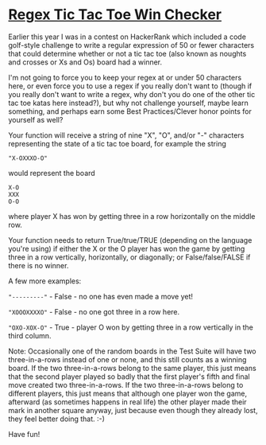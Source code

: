 # [Regex Tic Tac Toe Win Checker](https://www.codewars.com/kata/582e0450fe38013dbc0002d3)

Earlier this year I was in a contest on HackerRank which included a code golf-style challenge to write a regular expression of 50 or fewer characters that could determine whether or not a tic tac toe (also known as noughts and crosses or Xs and Os) board had a winner.

I'm not going to force you to keep your regex at or under 50 characters here, or even force you to use a regex if you really don't want to (though if you really don't want to write a regex, why don't you do one of the other tic tac toe katas here instead?), but why not challenge yourself, maybe learn something, and perhaps earn some Best Practices/Clever honor points for yourself as well?

Your function will receive a string of nine "X", "O", and/or "-" characters representing the state of a tic tac toe board, for example the string

    "X-OXXXO-O"

would represent the board

    X-O
    XXX
    O-O

where player X has won by getting three in a row horizontally on the middle row.

Your function needs to return True/true/TRUE (depending on the language you're using) if either the X or the O player has won the game by getting three in a row vertically, horizontally, or diagonally; or False/false/FALSE if there is no winner.

A few more examples:

`"---------"` - False - no one has even made a move yet!

`"XOOOXXXXO"` - False - no one got three in a row here.

`"OXO-XOX-O"` - True - player O won by getting three in a row vertically in the third column.

Note: Occasionally one of the random boards in the Test Suite will have two three-in-a-rows instead of one or none, and this still counts as a winning board. If the two three-in-a-rows belong to the same player, this just means that the second player played so badly that the first player's fifth and final move created two three-in-a-rows. If the two three-in-a-rows belong to different players, this just means that although one player won the game, afterward (as sometimes happens in real life) the other player made their mark in another square anyway, just because even though they already lost, they feel better doing that. :-)

Have fun!